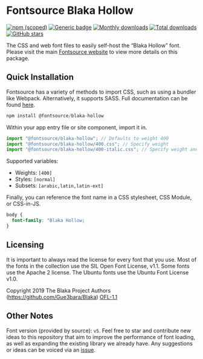 # Fontsource Blaka Hollow

[![npm (scoped)](https://img.shields.io/npm/v/@fontsource/blaka-hollow?color=brightgreen)](https://www.npmjs.com/package/@fontsource/blaka-hollow) [![Generic badge](https://img.shields.io/badge/fontsource-passing-brightgreen)](https://github.com/fontsource/fontsource) [![Monthly downloads](https://badgen.net/npm/dm/@fontsource/blaka-hollow)](https://github.com/fontsource/fontsource) [![Total downloads](https://badgen.net/npm/dt/@fontsource/blaka-hollow)](https://github.com/fontsource/fontsource) [![GitHub stars](https://img.shields.io/github/stars/fontsource/fontsource.svg?style=social&label=Star)](https://github.com/fontsource/fontsource/stargazers)

The CSS and web font files to easily self-host the “Blaka Hollow” font. Please visit the main [Fontsource website](https://fontsource.org/fonts/blaka-hollow) to view more details on this package.

## Quick Installation

Fontsource has a variety of methods to import CSS, such as using a bundler like Webpack. Alternatively, it supports SASS. Full documentation can be found [here](https://beta.fontsource.org/docs/getting-started/introduction).

```javascript
npm install @fontsource/blaka-hollow
```

Within your app entry file or site component, import it in.

```javascript
import "@fontsource/blaka-hollow"; // Defaults to weight 400
import "@fontsource/blaka-hollow/400.css"; // Specify weight
import "@fontsource/blaka-hollow/400-italic.css"; // Specify weight and style

```

Supported variables:
- Weights: `[400]`
- Styles: `[normal]`
- Subsets: `[arabic,latin,latin-ext]`

Finally, you can reference the font name in a CSS stylesheet, CSS Module, or CSS-in-JS.

```css
body {
  font-family: "Blaka Hollow;
}
```

## Licensing
It is important to always read the license for every font that you use.
Most of the fonts in the collection use the SIL Open Font License, v1.1. Some fonts use the Apache 2 license. The Ubuntu fonts use the Ubuntu Font License v1.0.

Copyright 2019 The Blaka Project Authors (https://github.com/Gue3bara/Blaka)
[OFL-1.1](http://scripts.sil.org/OFL)

## Other Notes
Font version (provided by source): `v5`.
Feel free to star and contribute new ideas to this repository that aim to improve the performance of font loading, as well as expanding the existing library we already have. Any suggestions or ideas can be voiced via an [issue](https://github.com/fontsource/fontsource/issues).